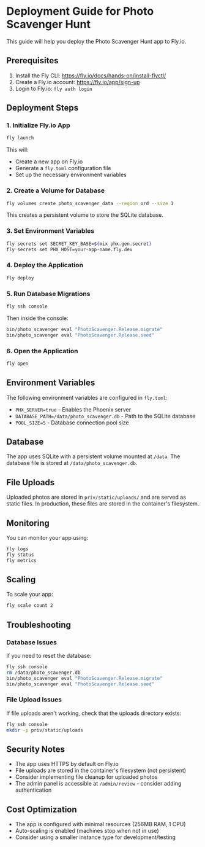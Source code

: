 # Deployment Guide for Photo Scavenger Hunt

This guide will help you deploy the Photo Scavenger Hunt app to Fly.io.

## Prerequisites

1. Install the Fly CLI: https://fly.io/docs/hands-on/install-flyctl/
2. Create a Fly.io account: https://fly.io/app/sign-up
3. Login to Fly.io: `fly auth login`

## Deployment Steps

### 1. Initialize Fly.io App

```bash
fly launch
```

This will:
- Create a new app on Fly.io
- Generate a `fly.toml` configuration file
- Set up the necessary environment variables

### 2. Create a Volume for Database

```bash
fly volumes create photo_scavenger_data --region ord --size 1
```

This creates a persistent volume to store the SQLite database.

### 3. Set Environment Variables

```bash
fly secrets set SECRET_KEY_BASE=$(mix phx.gen.secret)
fly secrets set PHX_HOST=your-app-name.fly.dev
```

### 4. Deploy the Application

```bash
fly deploy
```

### 5. Run Database Migrations

```bash
fly ssh console
```

Then inside the console:
```bash
bin/photo_scavenger eval "PhotoScavenger.Release.migrate"
bin/photo_scavenger eval "PhotoScavenger.Release.seed"
```

### 6. Open the Application

```bash
fly open
```

## Environment Variables

The following environment variables are configured in `fly.toml`:

- `PHX_SERVER=true` - Enables the Phoenix server
- `DATABASE_PATH=/data/photo_scavenger.db` - Path to the SQLite database
- `POOL_SIZE=5` - Database connection pool size

## Database

The app uses SQLite with a persistent volume mounted at `/data`. The database file is stored at `/data/photo_scavenger.db`.

## File Uploads

Uploaded photos are stored in `priv/static/uploads/` and are served as static files. In production, these files are stored in the container's filesystem.

## Monitoring

You can monitor your app using:

```bash
fly logs
fly status
fly metrics
```

## Scaling

To scale your app:

```bash
fly scale count 2
```

## Troubleshooting

### Database Issues

If you need to reset the database:

```bash
fly ssh console
rm /data/photo_scavenger.db
bin/photo_scavenger eval "PhotoScavenger.Release.migrate"
bin/photo_scavenger eval "PhotoScavenger.Release.seed"
```

### File Upload Issues

If file uploads aren't working, check that the uploads directory exists:

```bash
fly ssh console
mkdir -p priv/static/uploads
```

## Security Notes

- The app uses HTTPS by default on Fly.io
- File uploads are stored in the container's filesystem (not persistent)
- Consider implementing file cleanup for uploaded photos
- The admin panel is accessible at `/admin/review` - consider adding authentication

## Cost Optimization

- The app is configured with minimal resources (256MB RAM, 1 CPU)
- Auto-scaling is enabled (machines stop when not in use)
- Consider using a smaller instance type for development/testing
